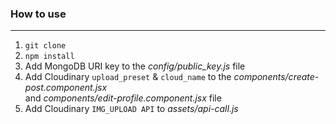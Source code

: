 ### How to use

---

1. `git clone`
2. `npm install`
3. Add MongoDB URI key to the _config/public_key.js_ file
4. Add Cloudinary `upload_preset` & `cloud_name` to the _components/create-post.component.jsx_<br>
   and _components/edit-profile.component.jsx_ file
5. Add Cloudinary `IMG_UPLOAD API` to _assets/api-call.js_
